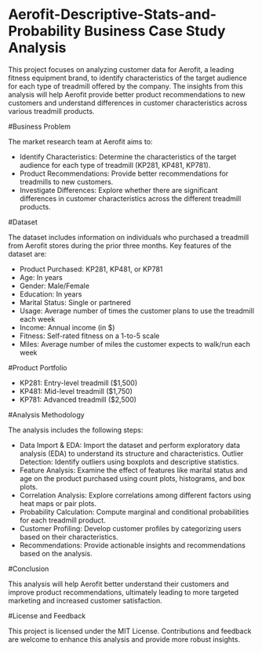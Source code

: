 # Aerofit-Descriptive-Stats-and-Probability Business Case Study Analysis

This project focuses on analyzing customer data for Aerofit, a leading fitness equipment brand, to identify characteristics of the target audience for each type of treadmill offered by the company. The insights from this analysis will help Aerofit provide better product recommendations to new customers and understand differences in customer characteristics across various treadmill products.

#Business Problem

The market research team at Aerofit aims to:

- Identify Characteristics: Determine the characteristics of the target audience for each type of treadmill (KP281, KP481, KP781).
- Product Recommendations: Provide better recommendations for treadmills to new customers.
- Investigate Differences: Explore whether there are significant differences in customer characteristics across the different treadmill products.

#Dataset

The dataset includes information on individuals who purchased a treadmill from Aerofit stores during the prior three months. Key features of the dataset are:

- Product Purchased: KP281, KP481, or KP781
- Age: In years
- Gender: Male/Female
- Education: In years
- Marital Status: Single or partnered
- Usage: Average number of times the customer plans to use the treadmill each week
- Income: Annual income (in $)
- Fitness: Self-rated fitness on a 1-to-5 scale
- Miles: Average number of miles the customer expects to walk/run each week

#Product Portfolio
- KP281: Entry-level treadmill ($1,500)
- KP481: Mid-level treadmill ($1,750)
- KP781: Advanced treadmill ($2,500)

#Analysis Methodology

The analysis includes the following steps:

- Data Import & EDA: Import the dataset and perform exploratory data analysis (EDA) to understand its structure and characteristics.
Outlier Detection: Identify outliers using boxplots and descriptive statistics.
- Feature Analysis: Examine the effect of features like marital status and age on the product purchased using count plots, histograms, and box plots.
- Correlation Analysis: Explore correlations among different factors using heat maps or pair plots.
- Probability Calculation: Compute marginal and conditional probabilities for each treadmill product.
- Customer Profiling: Develop customer profiles by categorizing users based on their characteristics.
- Recommendations: Provide actionable insights and recommendations based on the analysis.

#Conclusion

This analysis will help Aerofit better understand their customers and improve product recommendations, ultimately leading to more targeted marketing and increased customer satisfaction.

#License and Feedback

This project is licensed under the MIT License. Contributions and feedback are welcome to enhance this analysis and provide more robust insights.
